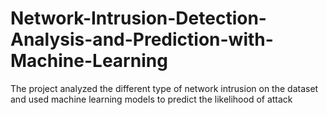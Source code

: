 # Network-Intrusion-Detection-Analysis-and-Prediction-with-Machine-Learning
The project analyzed the different type of network intrusion on the dataset and used machine learning models to predict the likelihood of attack 
